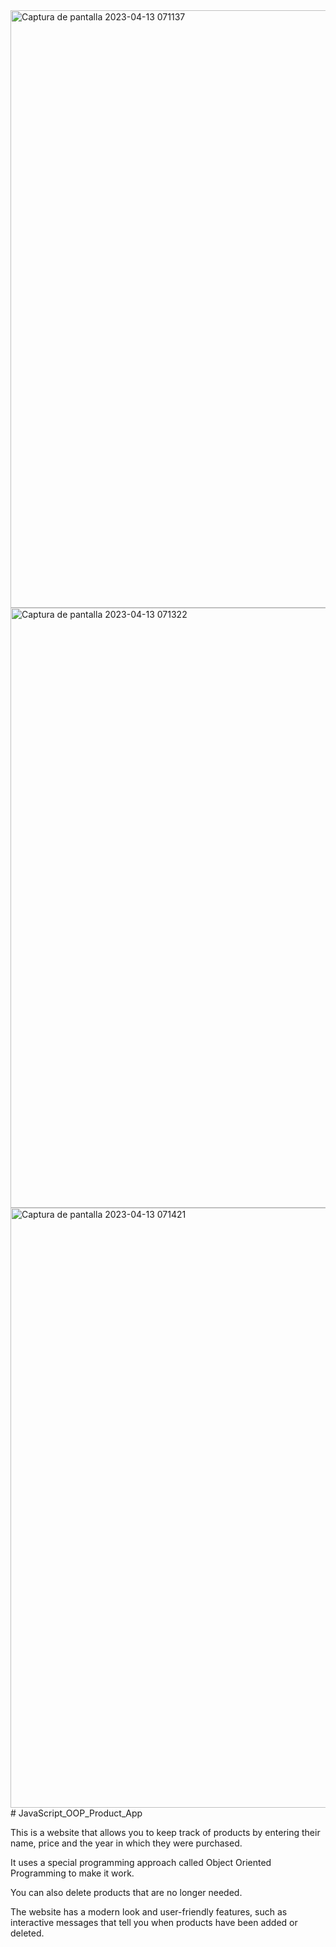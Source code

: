<img width="956" alt="Captura de pantalla 2023-04-13 071137" src="https://user-images.githubusercontent.com/109045897/231755170-ca402e83-7ac2-454f-8536-3767c8ff438a.png">
<img width="960" alt="Captura de pantalla 2023-04-13 071322" src="https://user-images.githubusercontent.com/109045897/231755179-4e99e162-c7f7-47ad-8f3f-43a4791a42cc.png">
<img width="960" alt="Captura de pantalla 2023-04-13 071421" src="https://user-images.githubusercontent.com/109045897/231755181-14147277-dd15-437a-af6b-50077822168b.png">
# JavaScript_OOP_Product_App

This is a website that allows you to keep track of products by entering their name, price and the year in which they were purchased. 

It uses a special programming approach called Object Oriented Programming to make it work. 

You can also delete products that are no longer needed. 

The website has a modern look and user-friendly features, such as interactive messages that tell you when products have been added or deleted.
